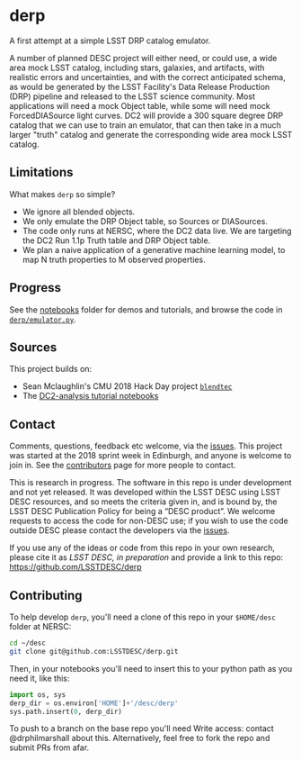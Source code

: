 # derp

A first attempt at a simple LSST DRP catalog emulator. 

A number of planned DESC project will either need, or could use, a wide area mock LSST catalog, including stars, galaxies, and artifacts, with realistic errors and uncertainties, and with the correct anticipated schema, as would be generated by the LSST Facility's Data Release Production (DRP) pipeline and released to the LSST science community. Most applications will need a mock Object table, while some will need mock ForcedDIASource light curves. DC2 will provide a 300 square degree DRP catalog that we can use to train an emulator, that can then take in a much larger "truth" catalog and generate the corresponding wide area mock LSST catalog.

## Limitations

What makes `derp` so simple?
* We ignore all blended objects.
* We only emulate the DRP Object table, so Sources or DIASources.
* The code only runs at NERSC, where the DC2 data live. We are targeting the DC2 Run 1.1p Truth table and DRP Object table.
* We plan a naive application of a generative machine learning model, to map N truth properties to M observed properties.

## Progress

See the [notebooks](notebooks/README.rst) folder for demos and tutorials, and browse the code in [`derp/emulator.py`](https://github.com/LSSTDESC/derp/blob/master/derp/emulator.py).

## Sources

This project builds on:
- Sean Mclaughlin's CMU 2018 Hack Day project [`blendtec`](https://github.com/mclaughlin6464/blendtec)
- The [DC2-analysis tutorial notebooks](https://github.com/LSSTDESC/DC2-analysis/blob/master/tutorials/README.rst)

## Contact

Comments, questions, feedback etc welcome, via the [issues](https://github.com/LSSTDESC/derp/issues/new?body=@drphilmarshall).
This project was started at the 2018 sprint week in Edinburgh, and anyone is welcome to join in. See the [contributors]() page for more people to contact.

This is research in progress. The software  in this repo is under development and not yet released. It was developed within the LSST DESC using LSST DESC resources, and so meets the criteria given in, and is bound by, the LSST DESC Publication Policy for being a “DESC product”. We welcome requests to access the code for non-DESC use; if you wish to use the code outside DESC please contact the developers via the [issues](https://github.com/LSSTDESC/derp/issues/new?body=@drphilmarshall). 

If you use any of the ideas or code from this repo in your own research, please cite it as _LSST DESC, in preparation_ and provide a link to this repo: https://github.com/LSSTDESC/derp

## Contributing

To help develop `derp`, you'll need a clone of this repo in your `$HOME/desc` folder at NERSC:
```bash
cd ~/desc
git clone git@github.com:LSSTDESC/derp.git
```
Then, in your notebooks you'll need to insert this to your python path as you need it, like this:
```python
import os, sys
derp_dir = os.environ['HOME']+'/desc/derp'
sys.path.insert(0, derp_dir)
```
To push to a branch on the base repo you'll need Write access: contact @drphilmarshall about this. Alternatively, feel free to fork the repo and submit PRs from afar.

